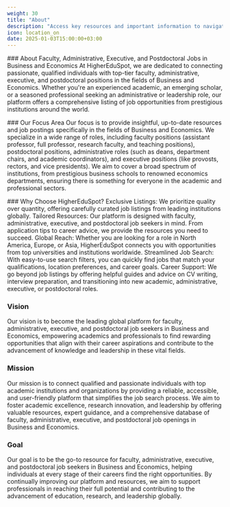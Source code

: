 ```yaml
---
weight: 30
title: "About"
description: "Access key resources and important information to navigate HigherEduSpot with ease."
icon: location_on
date: 2025-01-03T15:00:00+03:00
--- 
```


### About Faculty, Administrative, Executive, and Postdoctoral Jobs in Business and Economics
At HigherEduSpot, we are dedicated to connecting passionate, qualified individuals with top-tier faculty, administrative, executive, and postdoctoral positions in the fields of Business and Economics. Whether you're an experienced academic, an emerging scholar, or a seasoned professional seeking an administrative or leadership role, our platform offers a comprehensive listing of job opportunities from prestigious institutions around the world.

### Our Focus Area
Our focus is to provide insightful, up-to-date resources and job postings specifically in the fields of Business and Economics. We specialize in a wide range of roles, including faculty positions (assistant professor, full professor, research faculty, and teaching positions), postdoctoral positions, administrative roles (such as deans, department chairs, and academic coordinators), and executive positions (like provosts, rectors, and vice presidents). We aim to cover a broad spectrum of institutions, from prestigious business schools to renowned economics departments, ensuring there is something for everyone in the academic and professional sectors.

### Why Choose HigherEduSpot?
Exclusive Listings: We prioritize quality over quantity, offering carefully curated job listings from leading institutions globally.
Tailored Resources: Our platform is designed with faculty, administrative, executive, and postdoctoral job seekers in mind. From application tips to career advice, we provide the resources you need to succeed.
Global Reach: Whether you are looking for a role in North America, Europe, or Asia, HigherEduSpot connects you with opportunities from top universities and institutions worldwide.
Streamlined Job Search: With easy-to-use search filters, you can quickly find jobs that match your qualifications, location preferences, and career goals.
Career Support: We go beyond job listings by offering helpful guides and advice on CV writing, interview preparation, and transitioning into new academic, administrative, executive, or postdoctoral roles.

### Vision
Our vision is to become the leading global platform for faculty, administrative, executive, and postdoctoral job seekers in Business and Economics, empowering academics and professionals to find rewarding opportunities that align with their career aspirations and contribute to the advancement of knowledge and leadership in these vital fields.

### Mission
Our mission is to connect qualified and passionate individuals with top academic institutions and organizations by providing a reliable, accessible, and user-friendly platform that simplifies the job search process. We aim to foster academic excellence, research innovation, and leadership by offering valuable resources, expert guidance, and a comprehensive database of faculty, administrative, executive, and postdoctoral job openings in Business and Economics.

### Goal
Our goal is to be the go-to resource for faculty, administrative, executive, and postdoctoral job seekers in Business and Economics, helping individuals at every stage of their careers find the right opportunities. By continually improving our platform and resources, we aim to support professionals in reaching their full potential and contributing to the advancement of education, research, and leadership globally.